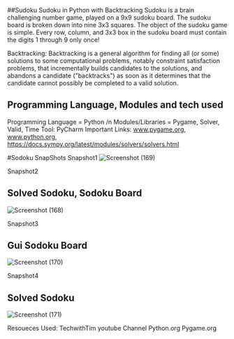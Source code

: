 ##Sudoku
Sudoku in Python with Backtracking
Sudoku is a brain challenging number game, played on a 9x9 sudoku board. The sudoku board is broken down into nine 3x3 squares. The object of the sudoku game is simple. Every row, column, and 3x3 box in the sudoku board must contain the digits 1 through 9 only once!

Backtracking: Backtracking is a general algorithm for finding all (or some) solutions to some computational problems, notably constraint satisfaction problems, that incrementally builds candidates to the solutions, and abandons a candidate ("backtracks") as soon as it determines that the candidate cannot possibly be completed to a valid solution.

## Programming Language, Modules and tech used
Programming Language = Python /n
Modules/Libraries = Pygame, Solver, Valid, Time
Tool: PyCharm
Important Links: www.pygame.org, www.python.org, https://docs.sympy.org/latest/modules/solvers/solvers.html

#Sodoku SnapShots
Snapshot1
![Screenshot (169)](https://user-images.githubusercontent.com/31153225/106000257-a2776900-60d4-11eb-92a4-551f6b0c7fcc.png)
 
 
 
 
 
 Snapshot2
 ## Solved Sodoku, Sodoku Board 
![Screenshot (168)](https://user-images.githubusercontent.com/31153225/105998989-2deffa80-60d3-11eb-9726-cd8881a77f97.png)





Snapshot3
## Gui Sodoku Board
![Screenshot (170)](https://user-images.githubusercontent.com/31153225/105997167-4d862380-60d1-11eb-9d32-0371bb4baef7.png)

Snapshot4
## Solved Sodoku 
![Screenshot (171)](https://user-images.githubusercontent.com/31153225/106000383-c3d85500-60d4-11eb-9a37-2638d29fc070.png)



Resoueces Used:
TechwithTim youtube Channel
Python.org
Pygame.org


